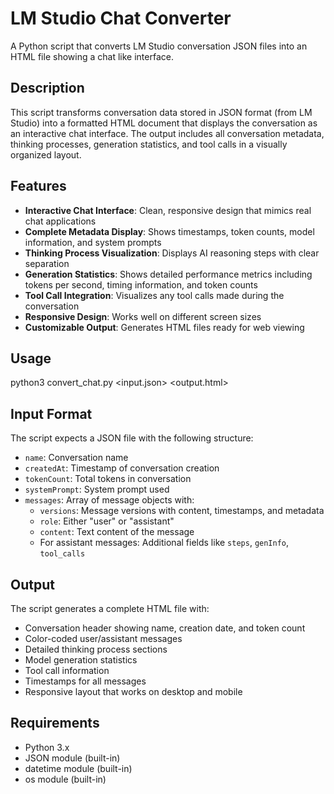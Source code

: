 # LM Studio Chat Converter

A Python script that converts LM Studio conversation JSON files into an HTML file showing a chat like interface.

## Description

This script transforms conversation data stored in JSON format (from LM Studio) into a formatted HTML document that displays the conversation as an interactive chat interface. The output includes all conversation metadata, thinking processes, generation statistics, and tool calls in a visually organized layout.

## Features

- **Interactive Chat Interface**: Clean, responsive design that mimics real chat applications
- **Complete Metadata Display**: Shows timestamps, token counts, model information, and system prompts
- **Thinking Process Visualization**: Displays AI reasoning steps with clear separation
- **Generation Statistics**: Shows detailed performance metrics including tokens per second, timing information, and token counts
- **Tool Call Integration**: Visualizes any tool calls made during the conversation
- **Responsive Design**: Works well on different screen sizes
- **Customizable Output**: Generates HTML files ready for web viewing

## Usage
python3 convert_chat.py <input.json> <output.html>

## Input Format

The script expects a JSON file with the following structure:
- `name`: Conversation name
- `createdAt`: Timestamp of conversation creation
- `tokenCount`: Total tokens in conversation
- `systemPrompt`: System prompt used
- `messages`: Array of message objects with:
  - `versions`: Message versions with content, timestamps, and metadata
  - `role`: Either "user" or "assistant"
  - `content`: Text content of the message
  - For assistant messages: Additional fields like `steps`, `genInfo`, `tool_calls`

## Output

The script generates a complete HTML file with:
- Conversation header showing name, creation date, and token count
- Color-coded user/assistant messages
- Detailed thinking process sections
- Model generation statistics
- Tool call information
- Timestamps for all messages
- Responsive layout that works on desktop and mobile

## Requirements

- Python 3.x
- JSON module (built-in)
- datetime module (built-in)
- os module (built-in)
